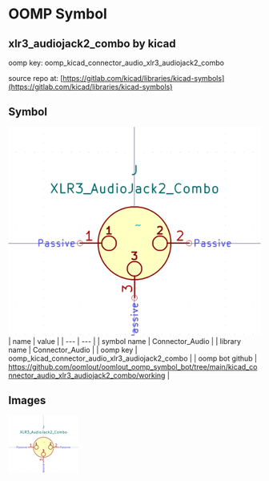 # OOMP Symbol  
## xlr3_audiojack2_combo  by kicad  
  
oomp key: oomp_kicad_connector_audio_xlr3_audiojack2_combo  
  
source repo at: [https://gitlab.com/kicad/libraries/kicad-symbols](https://gitlab.com/kicad/libraries/kicad-symbols)  
## Symbol  
  
[![working.png](working_600.png)](working.png)  
| name | value | 
| --- | --- | 
| symbol name | Connector_Audio | 
| library name | Connector_Audio | 
| oomp key | oomp_kicad_connector_audio_xlr3_audiojack2_combo | 
| oomp bot github | https://github.com/oomlout/oomlout_oomp_symbol_bot/tree/main/kicad_connector_audio_xlr3_audiojack2_combo/working | 
## Images  
  
[![working.png](working_140.png)](working.png)  
